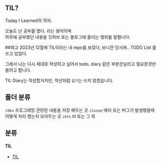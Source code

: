 ## TIL?

Today I Learned의 약자.

오늘도 난 공부를 했다. 라는 용어이며 <br>
하루에 공부했던 내용을 깃허브 또는 블로그에 올리는 행위를 말합니다. <br>

##회고
2023년 12월에 TIL이라는 내 repo를 보았다, 보니깐 당시에.. TODO List 를 쓰고 있었다.

그래서 나는 다시 제대로 작성하고 싶어서 todo, diary 같은 부분은날리고 필요한것만 쓸려고 합니다.

TIL Diary는 작성할거지만, 작년처럼 `일기`는 쓰지 않겠습니다.

## 폴더 분류
`/dev` 프로그래밍 관련된 내용을 저장 해두는 곳
`/issue` 에러 또는 버그가 발생했을때 어떻게 처리 했는지 모아두는 곳
`/etc` til 또는 그 외

## 분류

#### TIL

- [TIL](https://github.com/GangOn0215/dev-til/ETC/TIL)
